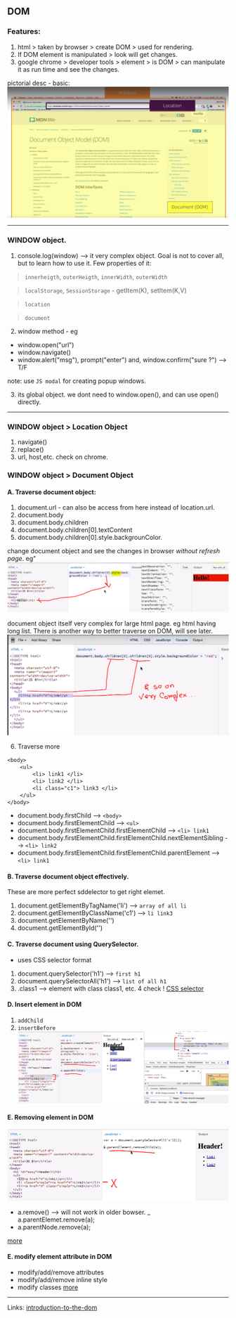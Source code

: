 ## DOM

### Features:
1. html > taken by browser > create DOM > used for rendering.
2. If DOM element is manipulated > look will get changes.
3. google chrome > developer tools > element > is DOM > can manipulate it as run time and see the changes.

pictorial desc - basic:
![](https://github.com/lekhrajdinkar/01-front-end-pack/blob/master/VanillaJS/NOTES_JS/asset/dom1.PNG)

***

### WINDOW object.

1. console.log(window) --> it very complex object. Goal is not to cover all, but to learn how to use it.
Few properties of it:
> `innerheigth`, `outerHeigth`, `innerWidth`, `outerWidth`

> `localStorage`, `SessionStorage` - getItem(K), setItem(K,V)

> `location`

> `document`

2. window method - eg
- window.open("url")
- window.navigate()
- window.alert("msg"), prompt("enter") and, window.confirm("sure ?") --> T/F

note: use `JS modal` for creating popup windows.

3. its global object. we dont need to window.open(), and can use open() directly.

***

### WINDOW object > Location Object
1. navigate()
2. replace()
3. url, host,etc. check on chrome.

### WINDOW object > Document Object
#### A. Traverse document object:
1. document.url - can also be access from here instead of location.url.
2. document.body
3. document.body.children
4. document.body.children[0].textContent
5. document.body.children[0].style.backgrounColor.

change document object and see the changes in browser _without refresh page_. eg"
![](https://github.com/lekhrajdinkar/01-front-end-pack/blob/master/VanillaJS/NOTES_JS/asset/dom2.PNG)

document object itself very complex for large html page. eg html having long list. There is another way to better traverse on DOM, will see later.
![](https://github.com/lekhrajdinkar/01-front-end-pack/blob/master/VanillaJS/NOTES_JS/asset/dom3.PNG)


6. Traverse more
```
<body>
    <ul>
        <li> link1 </li>
        <li> link2 </li>
        <li class="c1"> link3 </li>
    </ul>
</body>
```
- document.body.firstChild  --> `<body>`
- document.body.firstElementChild --> `<ul>`
- document.body.firstElementChild.firstElementChild --> `<li> link1`
- document.body.firstElementChild.firstElementChild.nextElementSibling --> `<li> link2`
- document.body.firstElementChild.firstElementChild.parentElement --> `<li> link1`

#### B. Traverse document object effectively.
These are more perfect sddelector to get right elemet.
1. document.getElementByTagName('li') --> `array of all li`
2. document.getElementByClassName('c1') --> `li link3`  
3. document.getElementByName('')
4. document.getElementById('')

#### C. Traverse document using QuerySelector.
- uses CSS selector format

1. document.querySelector('h1') --> `first h1`
2. document.querySelectorAll('h1') --> `list of all h1`
3. .class1 --> element with class  class1, etc.
4 check !   [CSS selector](https://www.w3schools.com/cssref/css_selectors.asp)

#### D. Insert element in DOM
1. `addChild`
2. `insertBefore`
![](https://github.com/lekhrajdinkar/01-front-end-pack/blob/master/VanillaJS/NOTES_JS/asset/dom4.PNG)

#### E. Removing element in DOM
![](https://github.com/lekhrajdinkar/01-front-end-pack/blob/master/VanillaJS/NOTES_JS/asset/dom5.PNG)
- a.remove() --> will not work in older bowser.
_ a.parentElemet.remove(a);
- a.parentNode.remove(a);

[more](https://www.digitalocean.com/community/tutorials/how-to-make-changes-to-the-dom)

#### E. modify element attribute in DOM 
- modify/add/remove attributes
- modify/add/remove inline style
- modify classes
[more ](https://www.digitalocean.com/community/tutorials/how-to-make-changes-to-the-dom)

***

Links:
[introduction-to-the-dom](https://www.digitalocean.com/community/tutorials/introduction-to-the-dom)




